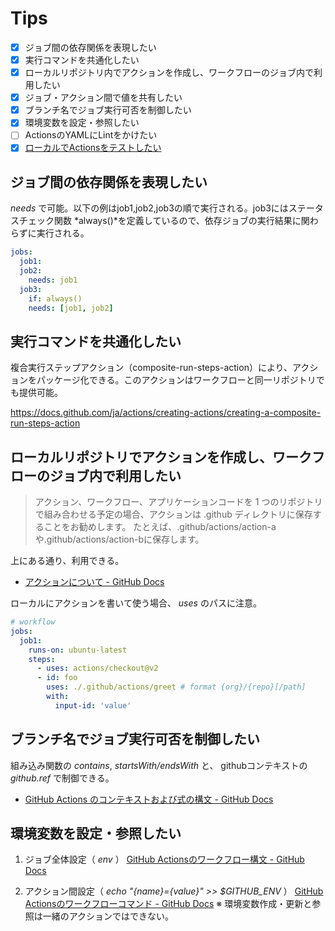 # Tips

- [x] ジョブ間の依存関係を表現したい
- [x] 実行コマンドを共通化したい
- [x] ローカルリポジトリ内でアクションを作成し、ワークフローのジョブ内で利用したい
- [x] ジョブ・アクション間で値を共有したい
- [x] ブランチ名でジョブ実行可否を制御したい
- [x] 環境変数を設定・参照したい
- [ ] ActionsのYAMLにLintをかけたい
- [x] [ローカルでActionsをテストしたい](./local.md)

## ジョブ間の依存関係を表現したい

*needs* で可能。以下の例はjob1,job2,job3の順で実行される。job3にはステータスチェック関数 *always()*を定義しているので、依存ジョブの実行結果に関わらずに実行される。

```yml
jobs:
  job1:
  job2:
    needs: job1
  job3:
    if: always()
    needs: [job1, job2]
```

## 実行コマンドを共通化したい

複合実行ステップアクション（composite-run-steps-action）により、アクションをパッケージ化できる。このアクションはワークフローと同一リポジトリでも提供可能。

https://docs.github.com/ja/actions/creating-actions/creating-a-composite-run-steps-action

## ローカルリポジトリでアクションを作成し、ワークフローのジョブ内で利用したい

> アクション、ワークフロー、アプリケーションコードを 1 つのリポジトリで組み合わせる予定の場合、アクションは .github ディレクトリに保存することをお勧めします。 たとえば、.github/actions/action-aや.github/actions/action-bに保存します。

上にある通り、利用できる。

- [アクションについて - GitHub Docs](https://docs.github.com/ja/actions/creating-actions/about-actions#choosing-a-location-for-your-action)

ローカルにアクションを書いて使う場合、 *uses* のパスに注意。

```yml:workflow.yml
# workflow
jobs:
  job1:
    runs-on: ubuntu-latest
    steps:
      - uses: actions/checkout@v2
      - id: foo
        uses: ./.github/actions/greet # format {org}/{repo}[/path]
        with:
          input-id: 'value' 
```

## ブランチ名でジョブ実行可否を制御したい

組み込み関数の *contains*, *startsWith/endsWith* と、 githubコンテキストの *github.ref* で制御できる。

- [GitHub Actions のコンテキストおよび式の構文 - GitHub Docs](https://docs.github.com/ja/actions/reference/context-and-expression-syntax-for-github-actions#functions)

## 環境変数を設定・参照したい

1. ジョブ全体設定（ *env* ）
[GitHub Actionsのワークフロー構文 - GitHub Docs](https://docs.github.com/ja/actions/reference/workflow-syntax-for-github-actions#)

2. アクション間設定（ *echo "{name}={value}" >> $GITHUB_ENV* ）
[GitHub Actionsのワークフローコマンド - GitHub Docs](https://docs.github.com/ja/actions/reference/workflow-commands-for-github-actions#setting-an-environment-variable) ※ 環境変数作成・更新と参照は一緒のアクションではできない。
